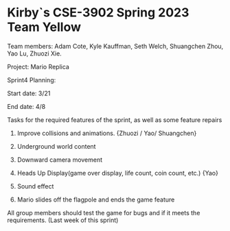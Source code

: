 # Kirby`s CSE-3902 Spring 2023 Team Yellow

Team members: Adam Cote, Kyle Kauffman, Seth Welch, Shuangchen Zhou, Yao Lu, Zhuozi Xie.

Project: Mario Replica

Sprint4 Planning:

Start date: 3/21

End date: 4/8

Tasks for the required features of the sprint, as well as some feature repairs

1. Improve collisions and animations. {Zhuozi / Yao/ Shuangchen}

2. Underground world content

3. Downward camera movement

4. Heads Up Display(game over display, life count, coin count, etc.) {Yao}

5. Sound effect

6. Mario slides off the flagpole and ends the game feature

All group members should test the game for bugs and if it meets the requirements. (Last week of this sprint)
